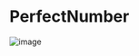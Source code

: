# PerfectNumber

![image](https://user-images.githubusercontent.com/77693665/201471867-071c1107-af15-4971-ae40-e70f8f0c570d.png)

